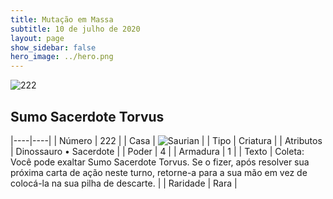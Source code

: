 ```yaml
---
title: Mutação em Massa
subtitle: 10 de julho de 2020
layout: page
show_sidebar: false
hero_image: ../hero.png
---
```


![222](https://cdn.keyforgegame.com/media/card_front/pt/479_222_CX663X678C56_pt.png)

## Sumo Sacerdote Torvus

|----|----|
| Número | 222 |
| Casa | ![Saurian](https://archonarcana.com/images/thumb/9/9e/Saurian_P.png/22px-Saurian_P.png "Sauro") |
| Tipo | Criatura |
| Atributos | Dinossauro • Sacerdote |
| Poder | 4 |
| Armadura | 1 |
| Texto | Coleta: Você pode exaltar Sumo Sacerdote Torvus. Se o fizer, após resolver sua próxima carta de ação neste turno, retorne-a para a sua mão em vez de colocá-la na sua pilha de descarte. |
| Raridade | Rara |
